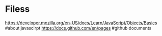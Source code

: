 # Filess

https://developer.mozilla.org/en-US/docs/Learn/JavaScript/Objects/Basics #about javascirpt
https://docs.github.com/en/pages #github documents
